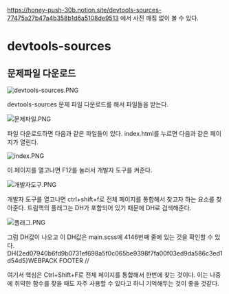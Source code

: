 
https://honey-push-30b.notion.site/devtools-sources-77475a27b47a4b358b1d6a5108de9513 에서 사진 깨짐 없이 볼 수 있다.

# devtools-sources

## 문제파일 다운로드

![devtools-sources.PNG](https://s3-us-west-2.amazonaws.com/secure.notion-static.com/83ccc9f3-b422-4c61-a287-3a70ef5c683f/devtools-sources.png)

devtools-sources 문제 파일 다운로드를 해서 파일들을 받는다.

![문제파일.PNG](https://s3-us-west-2.amazonaws.com/secure.notion-static.com/b788067b-cf5f-439b-bc6c-941b887b8735/문제파일.png)

파일 다운로드하면 다음과 같은 파일들이 있다. index.html를 누르면 다음과 같은 페이지가 열린다.

![index.PNG](https://s3-us-west-2.amazonaws.com/secure.notion-static.com/04a1602b-045d-4c43-9945-c99ab5249a36/index.png)

이 페이지를 열고나면 F12를 눌러서 개발자 도구를 켜준다.

![개발자도구.PNG](https://s3-us-west-2.amazonaws.com/secure.notion-static.com/8618ffe2-1a49-4033-8a84-2bddb0e31533/개발자도구.png)

개발자 도구를 열고나면 ctrl+shift+f로 전체 페이지를 통합해서 찾고자 하는 요소를 찾아준다. 드림핵의 플래그는 DH가 포함되어 있기 때문에 DH로 검색해준다.

![플래그.PNG](https://s3-us-west-2.amazonaws.com/secure.notion-static.com/5cf779aa-1389-4949-b4ad-0b876e165b83/플래그.png)

그럼 DH값이 나오고 이 DH값은 main.scss에 4146번째 줄에 있는 것을 확인할 수 있다. DH{2ed07940b6fd9b0731ef698a5f0c065be9398f7fa00f03ed9da586c3ed1d54d5}WEBPACK FOOTER //

여기서 핵심은 Ctrl+Shift+F로 전체 페이지를 통합해서 한번에 찾는 것이다. 이는 나중에 취약한 함수를 찾을 때도 자주 사용할 수 있다고 하니 기억해두는 것이 좋을 것같다.
